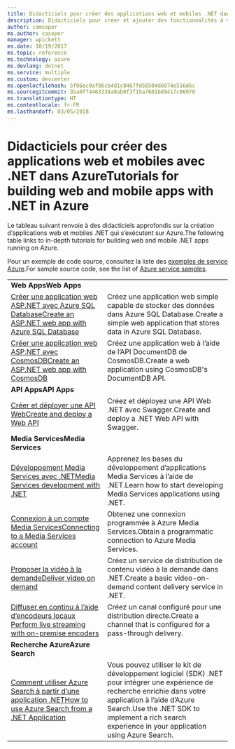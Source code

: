 ```yaml
---
title: Didacticiels pour créer des applications web et mobiles .NET dans Azure
description: Didacticiels pour créer et ajouter des fonctionnalités à vos applications web et mobiles .NET à l’aide des services Azure.
author: camsoper
ms.author: casoper
manager: wpickett
ms.date: 10/19/2017
ms.topic: reference
ms.technology: azure
ms.devlang: dotnet
ms.service: multiple
ms.custom: devcenter
ms.openlocfilehash: 5f06ec0af86cb4d1c8467fd50504d6074e556d6c
ms.sourcegitcommit: 3ba0ff4463338a0ab0f3f15a7601b89417c06970
ms.translationtype: HT
ms.contentlocale: fr-FR
ms.lasthandoff: 03/05/2018
---
```

# <a name="tutorials-for-building-web-and-mobile-apps-with-net-in-azure"></a><span data-ttu-id="3e35b-103">Didacticiels pour créer des applications web et mobiles avec .NET dans Azure</span><span class="sxs-lookup"><span data-stu-id="3e35b-103">Tutorials for building web and mobile apps with .NET in Azure</span></span>

<span data-ttu-id="3e35b-104">Le tableau suivant renvoie à des didacticiels approfondis sur la création d’applications web et mobiles .NET qui s’exécutent sur Azure.</span><span class="sxs-lookup"><span data-stu-id="3e35b-104">The following table links to in-depth tutorials for building web and mobile .NET apps running on Azure.</span></span>

<span data-ttu-id="3e35b-105">Pour un exemple de code source, consultez la liste des [exemples de service Azure](https://azure.microsoft.com/resources/samples/?platform=dotnet).</span><span class="sxs-lookup"><span data-stu-id="3e35b-105">For sample source code, see the list of [Azure service samples](https://azure.microsoft.com/resources/samples/?platform=dotnet).</span></span>

| | |
|---|---|
| <span data-ttu-id="3e35b-106">**Web Apps**</span><span class="sxs-lookup"><span data-stu-id="3e35b-106">**Web Apps**</span></span>||
| <span data-ttu-id="3e35b-107">[Créer une application web ASP.NET avec Azure SQL Database][1]</span><span class="sxs-lookup"><span data-stu-id="3e35b-107">[Create an ASP.NET web app with Azure SQL Database][1]</span></span> | <span data-ttu-id="3e35b-108">Créez une application web simple capable de stocker des données dans Azure SQL Database.</span><span class="sxs-lookup"><span data-stu-id="3e35b-108">Create a simple web application that stores data in Azure SQL Database.</span></span> | 
| <span data-ttu-id="3e35b-109">[Créer une application web ASP.NET avec CosmosDB][2]</span><span class="sxs-lookup"><span data-stu-id="3e35b-109">[Create an ASP.NET web app with CosmosDB][2]</span></span> | <span data-ttu-id="3e35b-110">Créez une application web à l’aide de l’API DocumentDB de CosmosDB.</span><span class="sxs-lookup"><span data-stu-id="3e35b-110">Create a web application using CosmosDB's DocumentDB API.</span></span> | 
| <span data-ttu-id="3e35b-111">**API Apps**</span><span class="sxs-lookup"><span data-stu-id="3e35b-111">**API Apps**</span></span>||
| <span data-ttu-id="3e35b-112">[Créer et déployer une API Web][3]</span><span class="sxs-lookup"><span data-stu-id="3e35b-112">[Create and deploy a Web API][3]</span></span> | <span data-ttu-id="3e35b-113">Créez et déployez une API Web .NET avec Swagger.</span><span class="sxs-lookup"><span data-stu-id="3e35b-113">Create and deploy a .NET Web API with Swagger.</span></span> | 
| <span data-ttu-id="3e35b-114">**Media Services**</span><span class="sxs-lookup"><span data-stu-id="3e35b-114">**Media Services**</span></span> | |
| <span data-ttu-id="3e35b-115">[Développement Media Services avec .NET][6]</span><span class="sxs-lookup"><span data-stu-id="3e35b-115">[Media Services development with .NET][6]</span></span> | <span data-ttu-id="3e35b-116">Apprenez les bases du développement d’applications Media Services à l’aide de .NET.</span><span class="sxs-lookup"><span data-stu-id="3e35b-116">Learn how to start developing Media Services applications using .NET.</span></span> |
| <span data-ttu-id="3e35b-117">[Connexion à un compte Media Services][7]</span><span class="sxs-lookup"><span data-stu-id="3e35b-117">[Connecting to a Media Services account][7]</span></span> | <span data-ttu-id="3e35b-118">Obtenez une connexion programmée à Azure Media Services.</span><span class="sxs-lookup"><span data-stu-id="3e35b-118">Obtain a programmatic connection to  Azure Media Services.</span></span> |
| <span data-ttu-id="3e35b-119">[Proposer la vidéo à la demande][4]</span><span class="sxs-lookup"><span data-stu-id="3e35b-119">[Deliver video on demand][4]</span></span> | <span data-ttu-id="3e35b-120">Créez un service de distribution de contenu vidéo à la demande dans .NET.</span><span class="sxs-lookup"><span data-stu-id="3e35b-120">Create a basic video-on-demand content delivery service in .NET.</span></span> | 
| <span data-ttu-id="3e35b-121">[Diffuser en continu à l’aide d’encodeurs locaux ][8]</span><span class="sxs-lookup"><span data-stu-id="3e35b-121">[Perform live streaming with on-premise encoders ][8]</span></span> | <span data-ttu-id="3e35b-122">Créez un canal configuré pour une distribution directe.</span><span class="sxs-lookup"><span data-stu-id="3e35b-122">Create a channel that is configured for a pass-through delivery.</span></span> |
| <span data-ttu-id="3e35b-123">**Recherche Azure**</span><span class="sxs-lookup"><span data-stu-id="3e35b-123">**Azure Search**</span></span>||
| <span data-ttu-id="3e35b-124">[Comment utiliser Azure Search à partir d’une application .NET][5]</span><span class="sxs-lookup"><span data-stu-id="3e35b-124">[How to use Azure Search from a .NET Application][5]</span></span> | <span data-ttu-id="3e35b-125">Vous pouvez utiliser le kit de développement logiciel (SDK) .NET pour intégrer une expérience de recherche enrichie dans votre application à l’aide d’Azure Search.</span><span class="sxs-lookup"><span data-stu-id="3e35b-125">Use the .NET SDK to implement a rich search experience in your application using Azure Search.</span></span> | 



[1]: /azure/app-service-web/app-service-web-tutorial-dotnet-sqldatabase
[2]: /azure/documentdb/documentdb-dotnet-application
[3]: /azure/app-service-api/app-service-api-dotnet-get-started
[4]: /azure/media-services/media-services-dotnet-get-started
[5]: /azure/search/search-howto-dotnet-sdk
[6]: /azure/media-services/media-services-dotnet-how-to-use
[7]: /azure/media-services/media-services-dotnet-connect-programmatically
[8]: /azure/media-services/media-services-dotnet-live-encode-with-onpremises-encoders